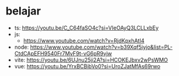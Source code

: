 # belajar

- ts: https://youtu.be/C_C64faSO4c?si=VIeOAyQ3LCLLxbEy
- js:
  - https://www.youtube.com/watch?v=RjdKpxhAtI4
- node: https://www.youtube.com/watch?v=b39Xqf5iyjo&list=PL-CtdCApEFH9540Fr7MvF9t-vG6pR9vjw
- vite: https://youtu.be/6UJnu25ji2A?si=HCOKEJbxv2wPsWMO
- vue: https://youtu.be/YrxBCBibVo0?si=UroZJatMfAs69rwo
